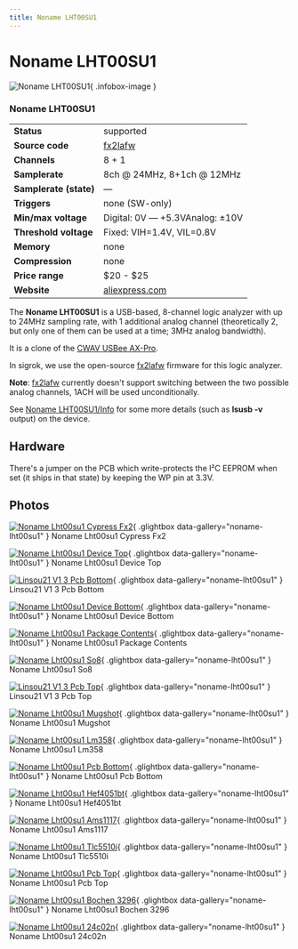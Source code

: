 ```yaml
---
title: Noname LHT00SU1
---
```


# Noname LHT00SU1

<div class="infobox" markdown>

![Noname LHT00SU1](./img/Noname_lht00su1_cypress_fx2.jpg){ .infobox-image }

### Noname LHT00SU1

| | |
|---|---|
| **Status** | supported |
| **Source code** | [fx2lafw](https://github.com/OpenTraceLab/OpenTraceCapture/tree/main/src/hardware/fx2lafw) |
| **Channels** | 8 + 1 |
| **Samplerate** | 8ch @ 24MHz, 8+1ch @ 12MHz |
| **Samplerate (state)** | — |
| **Triggers** | none (SW-only) |
| **Min/max voltage** | Digital: 0V — +5.3VAnalog: ±10V |
| **Threshold voltage** | Fixed: VIH=1.4V, VIL=0.8V |
| **Memory** | none |
| **Compression** | none |
| **Price range** | $20 - $25 |
| **Website** | [aliexpress.com](https://www.aliexpress.com/wholesale?catId=0&amp;initiative_id=SB_20170810062635&amp;SearchText=lht00su1) |

</div>

The **Noname LHT00SU1** is a USB-based, 8-channel logic analyzer with up to 24MHz sampling rate, with 1 additional analog channel (theoretically 2, but only one of them can be used at a time; 3MHz analog bandwidth).

It is a clone of the [CWAV USBee AX-Pro](/w/index.php?title=CWAV_USBee_AX-Pro&action=edit&redlink=1).

In sigrok, we use the open-source [fx2lafw](https://sigrok.org/wiki/Fx2lafw) firmware for this logic analyzer.

**Note**: [fx2lafw](https://sigrok.org/wiki/Fx2lafw) currently doesn't support switching between the two possible analog channels, 1ACH will be used unconditionally.

See [Noname LHT00SU1/Info](https://sigrok.org/wiki/Noname_LHT00SU1/Info) for some more details (such as **lsusb -v** output) on the device.

## Hardware

There's a jumper on the PCB which write-protects the I²C EEPROM when set (it ships in that state) by keeping the WP pin at 3.3V.

## Photos

<div class="photo-grid" markdown>

[![Noname Lht00su1 Cypress Fx2](./img/Noname_lht00su1_cypress_fx2.jpg)](./img/Noname_lht00su1_cypress_fx2.jpg "Noname Lht00su1 Cypress Fx2"){ .glightbox data-gallery="noname-lht00su1" }
<span class="caption">Noname Lht00su1 Cypress Fx2</span>

[![Noname Lht00su1 Device Top](./img/Noname_lht00su1_device_top.jpg)](./img/Noname_lht00su1_device_top.jpg "Noname Lht00su1 Device Top"){ .glightbox data-gallery="noname-lht00su1" }
<span class="caption">Noname Lht00su1 Device Top</span>

[![Linsou21 V1 3 Pcb Bottom](./img/LINSOU21-V1_3-PCB-Bottom.jpg)](./img/LINSOU21-V1_3-PCB-Bottom.jpg "Linsou21 V1 3 Pcb Bottom"){ .glightbox data-gallery="noname-lht00su1" }
<span class="caption">Linsou21 V1 3 Pcb Bottom</span>

[![Noname Lht00su1 Device Bottom](./img/Noname_lht00su1_device_bottom.jpg)](./img/Noname_lht00su1_device_bottom.jpg "Noname Lht00su1 Device Bottom"){ .glightbox data-gallery="noname-lht00su1" }
<span class="caption">Noname Lht00su1 Device Bottom</span>

[![Noname Lht00su1 Package Contents](./img/Noname_lht00su1_package_contents.jpg)](./img/Noname_lht00su1_package_contents.jpg "Noname Lht00su1 Package Contents"){ .glightbox data-gallery="noname-lht00su1" }
<span class="caption">Noname Lht00su1 Package Contents</span>

[![Noname Lht00su1 So8](./img/Noname_lht00su1_so8.jpg)](./img/Noname_lht00su1_so8.jpg "Noname Lht00su1 So8"){ .glightbox data-gallery="noname-lht00su1" }
<span class="caption">Noname Lht00su1 So8</span>

[![Linsou21 V1 3 Pcb Top](./img/LINSOU21-V1_3-PCB-Top.jpg)](./img/LINSOU21-V1_3-PCB-Top.jpg "Linsou21 V1 3 Pcb Top"){ .glightbox data-gallery="noname-lht00su1" }
<span class="caption">Linsou21 V1 3 Pcb Top</span>

[![Noname Lht00su1 Mugshot](./img/Noname_lht00su1_mugshot.jpg)](./img/Noname_lht00su1_mugshot.png "Noname Lht00su1 Mugshot"){ .glightbox data-gallery="noname-lht00su1" }
<span class="caption">Noname Lht00su1 Mugshot</span>

[![Noname Lht00su1 Lm358](./img/Noname_lht00su1_lm358.jpg)](./img/Noname_lht00su1_lm358.jpg "Noname Lht00su1 Lm358"){ .glightbox data-gallery="noname-lht00su1" }
<span class="caption">Noname Lht00su1 Lm358</span>

[![Noname Lht00su1 Pcb Bottom](./img/Noname_lht00su1_pcb_bottom.jpg)](./img/Noname_lht00su1_pcb_bottom.jpg "Noname Lht00su1 Pcb Bottom"){ .glightbox data-gallery="noname-lht00su1" }
<span class="caption">Noname Lht00su1 Pcb Bottom</span>

[![Noname Lht00su1 Hef4051bt](./img/Noname_lht00su1_hef4051bt.jpg)](./img/Noname_lht00su1_hef4051bt.jpg "Noname Lht00su1 Hef4051bt"){ .glightbox data-gallery="noname-lht00su1" }
<span class="caption">Noname Lht00su1 Hef4051bt</span>

[![Noname Lht00su1 Ams1117](./img/Noname_lht00su1_ams1117.jpg)](./img/Noname_lht00su1_ams1117.jpg "Noname Lht00su1 Ams1117"){ .glightbox data-gallery="noname-lht00su1" }
<span class="caption">Noname Lht00su1 Ams1117</span>

[![Noname Lht00su1 Tlc5510i](./img/Noname_lht00su1_tlc5510i.jpg)](./img/Noname_lht00su1_tlc5510i.jpg "Noname Lht00su1 Tlc5510i"){ .glightbox data-gallery="noname-lht00su1" }
<span class="caption">Noname Lht00su1 Tlc5510i</span>

[![Noname Lht00su1 Pcb Top](./img/Noname_lht00su1_pcb_top.jpg)](./img/Noname_lht00su1_pcb_top.jpg "Noname Lht00su1 Pcb Top"){ .glightbox data-gallery="noname-lht00su1" }
<span class="caption">Noname Lht00su1 Pcb Top</span>

[![Noname Lht00su1 Bochen 3296](./img/Noname_lht00su1_bochen_3296.jpg)](./img/Noname_lht00su1_bochen_3296.jpg "Noname Lht00su1 Bochen 3296"){ .glightbox data-gallery="noname-lht00su1" }
<span class="caption">Noname Lht00su1 Bochen 3296</span>

[![Noname Lht00su1 24c02n](./img/Noname_lht00su1_24c02n.jpg)](./img/Noname_lht00su1_24c02n.jpg "Noname Lht00su1 24c02n"){ .glightbox data-gallery="noname-lht00su1" }
<span class="caption">Noname Lht00su1 24c02n</span>

</div>

